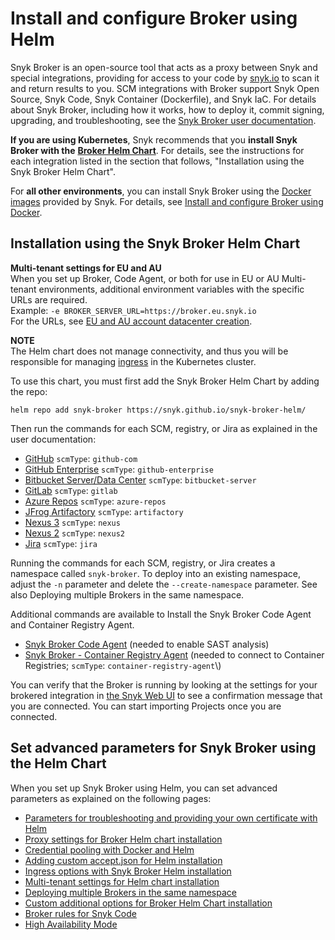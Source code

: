 # Install and configure Broker using Helm

Snyk Broker is an open-source tool that acts as a proxy between Snyk and special integrations, providing for access to your code by [snyk.io](http://snyk.io/) to scan it and return results to you. SCM integrations with Broker support Snyk Open Source, Snyk Code, Snyk Container (Dockerfile), and Snyk IaC. For details about Snyk Broker, including how it works, how to deploy it, commit signing, upgrading, and troubleshooting, see the [Snyk Broker user documentation](../).

**If you are using Kubernetes**, Snyk recommends that you **install Snyk Broker with the** [**Broker Helm Chart**](https://github.com/snyk/snyk-broker-helm). For details, see the instructions for each integration listed in the section that follows, "Installation using the Snyk Broker Helm Chart".

For **all other environments**, you can install Snyk Broker using the [Docker images](https://github.com/snyk/broker) provided by Snyk. For details, see [Install and configure Broker using Docker](install-and-configure-broker-using-docker.md).

## Installation using the Snyk Broker Helm Chart

**Multi-tenant settings for EU and AU**\
When you set up Broker, Code Agent, or both for use in EU or AU Multi-tenant environments, additional environment variables with the specific URLs are required.\
Example: `-e BROKER_SERVER_URL=https://broker.eu.snyk.io`\
For the URLs, see [EU and AU account datacenter creation](https://docs.snyk.io/snyk-processes/data-residency-at-snyk#eu-and-au-datacenter-account-creation).

**NOTE**\
The Helm chart does not manage connectivity, and thus you will be responsible for managing [ingress](advanced-configuration-for-helm-chart-installation/ingress-options-with-snyk-broker-helm-installation.md) in the Kubernetes cluster.

To use this chart, you must first add the Snyk Broker Helm Chart by adding the repo:

`helm repo add snyk-broker https://snyk.github.io/snyk-broker-helm/`

Then run the commands for each SCM, registry, or Jira as explained in the user documentation:

* [GitHub](github-install-and-configure-broker/githhub.com-install-and-configure-using-helm.md) `scmType`: `github-com`
* [GitHub Enterprise](github-enterprise-install-and-configure-broker/github-enterprise-install-and-configure-using-helm.md) `scmType`: `github-enterprise`
* [Bitbucket Server/Data Center](bitbucket-server-data-center-install-and-configure-broker/bitbucket-server-data-center-install-and-configure-using-helm.md) `scmType`: `bitbucket-server`
* [GitLab](gitlab-install-and-configure-broker/gitlab-install-and-configure-using-helm.md) `scmType`: `gitlab`
* [Azure Repos](azure-repos-install-and-configure-broker/azure-repos-install-and-configure-and-configure-using-helm.md) `scmType`: `azure-repos`
* [JFrog Artifactory](artifactory-repository-install-and-configure-broker/artifactory-repository-install-and-configure-using-helm.md) `scmType`: `artifactory`
* [Nexus 3](nexus-repository-install-and-configure-broker/nexus-repository-install-and-configure-using-helm.md) `scmType`: `nexus`
* [Nexus 2](nexus-repository-install-and-configure-broker/nexus-repository-install-and-configure-using-helm.md) `scmType`: `nexus2`
* [Jira](jira-install-and-configure-broker/jira-install-and-configure-using-helm.md) `scmType`: `jira`

Running the commands for each SCM, registry, or Jira creates a namespace called `snyk-broker`. To deploy into an existing namespace, adjust the `-n` parameter and delete the `--create-namespace` parameter. See also Deploying multiple Brokers in the same namespace.

Additional commands are available to Install the Snyk Broker Code Agent and Container Registry Agent.

* [Snyk Broker Code Agent](../snyk-broker-code-agent/) (needed to enable SAST analysis)
* [Snyk Broker - Container Registry Agent](../snyk-broker-container-registry-agent/) (needed to connect to Container Registries; `scmType`: `container-registry-agent`\\)

You can verify that the Broker is running by looking at the settings for your brokered integration in [the Snyk Web UI](https://app.snyk.io) to see a confirmation message that you are connected. You can start importing Projects once you are connected.

## Set advanced parameters for Snyk Broker using the Helm Chart

When you set up Snyk Broker using Helm, you can set advanced parameters as explained on the following pages:

* [Parameters for troubleshooting and providing your own certificate with Helm](advanced-configuration-for-helm-chart-installation/parameters-for-troubleshooting-and-providing-your-own-certificate-with-helm.md)
* [Proxy settings for Broker Helm chart installation](advanced-configuration-for-helm-chart-installation/proxy-settings-for-broker-helm-chart-installation.md)
* [Credential pooling with Docker and Helm](advanced-configuration-for-snyk-broker-docker-installation/credential-pooling-with-docker-and-helm.md)
* [Adding custom accept.json for Helm installation](advanced-configuration-for-helm-chart-installation/adding-custom-accept.json-for-helm-installation.md)
* [Ingress options with Snyk Broker Helm installation](advanced-configuration-for-helm-chart-installation/ingress-options-with-snyk-broker-helm-installation.md)
* [Multi-tenant settings for Helm chart installation](advanced-configuration-for-helm-chart-installation/multi-tenant-settings-for-helm-chart-installation.md)
* [Deploying multiple Brokers in the same namespace](advanced-configuration-for-helm-chart-installation/deploying-multiple-brokers-in-the-same-namespace.md)
* [Custom additional options for Broker Helm Chart installation](advanced-configuration-for-helm-chart-installation/custom-additional-options-for-broker-helm-chart-installation.md)
* [Broker rules for Snyk Code](advanced-configuration-for-helm-chart-installation/broker-rules-for-snyk-code.md)
* [High Availability Mode](../high-availability-mode.md)
